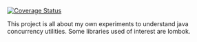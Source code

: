 [![Coverage Status](https://coveralls.io/repos/venkateshamurthy/java-concurrency/badge.svg)](https://coveralls.io/r/venkateshamurthy/java-concurrency)

This project is all about my own experiments to understand java concurrency utilities.
Some libraries used of interest are lombok.
